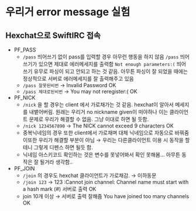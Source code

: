 # 우리거 error message 실험

## Hexchat으로 SwiftIRC 접속

- PF_PASS
    - `/pass` 띄어쓰기 없이 pass를 입력할 경우 아무런 행동을 하지 않음
    `/pass`  띄어쓰기가 있으면 제대로 에러메세지를 출력함 `Not enough parameters:(`
    띄어쓰기 유무로 파싱이 되고 안되고 하는 것 같음.
    아무튼 파싱이 잘 되었을 때에는 정상적으로 서버로 에러메세지를 잘 출력해주고 있음
    - `/pass 잘못된비번` → Invalid Password                  OK
    - `/pass 제대로된비번` → You may not reregister:(   OK
- PF_NICK
    - `/nick` 을 할 경우는 client 에서 가로채가는 것 같음. hexchat이 알아서 메세지를 내뱉어버림. 원래는 우리거 no nickname given이 떠야하나 이는 클라이언트 문제로 우리가 해결할 수 없음. 그냥 이대로 하면 될 듯함.
    - `/nick 1234567890` → The NICK cannot exceed 9 characters OK
    - 중복닉네임의 경우 또한 client에서 가로채며 대체 닉네임으로 자동으로 바꿔줌 이또한 우리가 해결할 부분이 아님 → 우리는 다른클라이언트 이용 시 동작을 할테니 그렇게 디펜스 하면 될듯 함.
    - 닉네임 아스키코드 확인하는 것은 변수를 못넣어봐서 확인 못해봄... 아무튼 동작은 잘 될거라 생각함..
- PF_JOIN
    - `/join` 의 경우도 hexchat 클라이언트가 가로채감. → 이하동문
    - `/join 123` → 123 :Cannot join channel: Channel name must start with a hash mark (#) 서버로 출력 OK
    - join 10개 이상 → 서버로 출력 잘해줌 You have joined too many channels OK